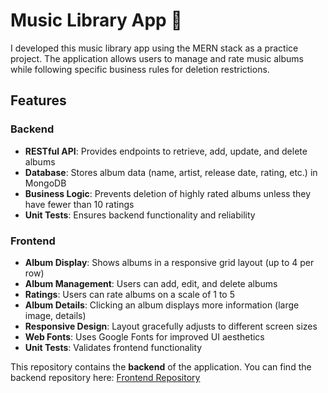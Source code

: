 # Music Library App 🎵  

I developed this music library app using the MERN stack as a practice project. The application allows users to manage and rate music albums while following specific business rules for deletion restrictions.  

## Features  

### Backend  
- **RESTful API**: Provides endpoints to retrieve, add, update, and delete albums  
- **Database**: Stores album data (name, artist, release date, rating, etc.) in MongoDB  
- **Business Logic**: Prevents deletion of highly rated albums unless they have fewer than 10 ratings  
- **Unit Tests**: Ensures backend functionality and reliability  

### Frontend  
- **Album Display**: Shows albums in a responsive grid layout (up to 4 per row)  
- **Album Management**: Users can add, edit, and delete albums  
- **Ratings**: Users can rate albums on a scale of 1 to 5  
- **Album Details**: Clicking an album displays more information (large image, details)  
- **Responsive Design**: Layout gracefully adjusts to different screen sizes  
- **Web Fonts**: Uses Google Fonts for improved UI aesthetics  
- **Unit Tests**: Validates frontend functionality  

This repository contains the **backend** of the application. You can find the backend repository here: [Frontend Repository](https://github.com/bistorben/cs-interview-frontend)  
